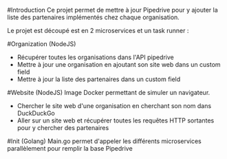 #Introduction
Ce projet permet de mettre à jour Pipedrive pour y ajouter la liste des partenaires implémentés chez chaque organisation. 

Le projet est découpé est en 2 microservices et un task runner :

#Organization (NodeJS)
- Récupérer toutes les organisations dans l'API pipedrive
- Mettre à jour une organisation en ajoutant son site web dans un custom field
- Mettre à jour la liste des partenaires dans un custom field

#Website (NodeJS)
Image Docker permettant de simuler un navigateur.
- Chercher le site web d'une organisation en cherchant son nom dans DuckDuckGo
- Aller sur un site web et récupérer toutes les requêtes HTTP sortantes pour y chercher des partenaires

#Init (Golang)
Main.go permet d'appeler les différents microservices parallèlement pour remplir la base Pipedrive 
